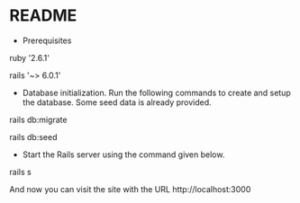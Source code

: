 # README

* Prerequisites

ruby '2.6.1'

rails '~> 6.0.1'

* Database initialization. Run the following commands to create and setup the database. Some seed data is already provided.

rails db:migrate 

rails db:seed

* Start the Rails server using the command given below.

rails s

And now you can visit the site with the URL http://localhost:3000
